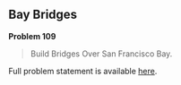 Bay Bridges
-----------

**Problem 109**

> Build Bridges Over San Francisco Bay.

Full problem statement is available [here][mirror].

[mirror]: https://github.com/rdtsc/codeeval-problem-statements/tree/master/hard/109-bay-bridges/
          "View Problem Statement Mirror"
